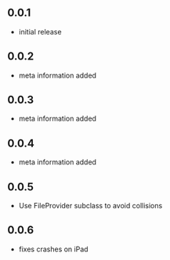 ## 0.0.1

* initial release

## 0.0.2

* meta information added

## 0.0.3

* meta information added

## 0.0.4

* meta information added

## 0.0.5

* Use FileProvider subclass to avoid collisions

## 0.0.6

* fixes crashes on iPad
